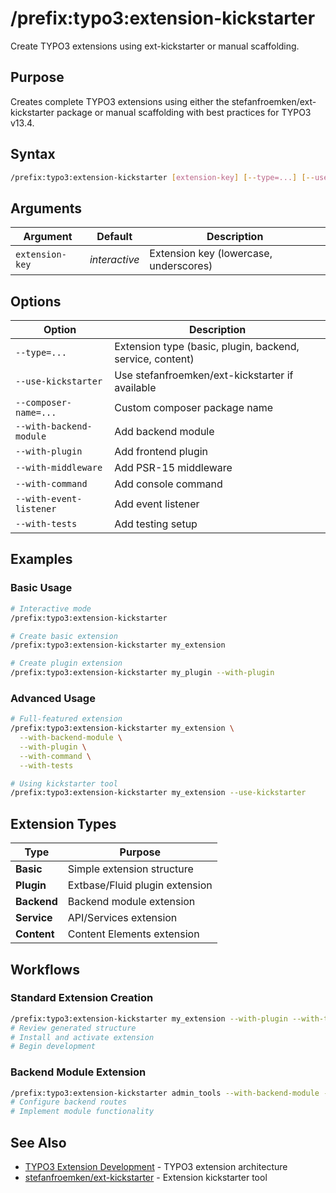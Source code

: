 # /prefix:typo3:extension-kickstarter

Create TYPO3 extensions using ext-kickstarter or manual scaffolding.

## Purpose

Creates complete TYPO3 extensions using either the stefanfroemken/ext-kickstarter package or manual scaffolding with best practices for TYPO3 v13.4.

## Syntax

```bash
/prefix:typo3:extension-kickstarter [extension-key] [--type=...] [--use-kickstarter] [--composer-name=...] [--with-backend-module] [--with-plugin] [--with-middleware] [--with-command] [--with-event-listener] [--with-tests]
```

## Arguments

| Argument | Default | Description |
|----------|---------|-------------|
| `extension-key` | *interactive* | Extension key (lowercase, underscores) |

## Options

| Option | Description |
|--------|-------------|
| `--type=...` | Extension type (basic, plugin, backend, service, content) |
| `--use-kickstarter` | Use stefanfroemken/ext-kickstarter if available |
| `--composer-name=...` | Custom composer package name |
| `--with-backend-module` | Add backend module |
| `--with-plugin` | Add frontend plugin |
| `--with-middleware` | Add PSR-15 middleware |
| `--with-command` | Add console command |
| `--with-event-listener` | Add event listener |
| `--with-tests` | Add testing setup |

## Examples

### Basic Usage

```bash
# Interactive mode
/prefix:typo3:extension-kickstarter

# Create basic extension
/prefix:typo3:extension-kickstarter my_extension

# Create plugin extension
/prefix:typo3:extension-kickstarter my_plugin --with-plugin
```

### Advanced Usage

```bash
# Full-featured extension
/prefix:typo3:extension-kickstarter my_extension \
  --with-backend-module \
  --with-plugin \
  --with-command \
  --with-tests

# Using kickstarter tool
/prefix:typo3:extension-kickstarter my_extension --use-kickstarter
```

## Extension Types

| Type | Purpose |
|------|---------|
| **Basic** | Simple extension structure |
| **Plugin** | Extbase/Fluid plugin extension |
| **Backend** | Backend module extension |
| **Service** | API/Services extension |
| **Content** | Content Elements extension |

## Workflows

### Standard Extension Creation

```bash
/prefix:typo3:extension-kickstarter my_extension --with-plugin --with-tests
# Review generated structure
# Install and activate extension
# Begin development
```

### Backend Module Extension

```bash
/prefix:typo3:extension-kickstarter admin_tools --with-backend-module --with-command
# Configure backend routes
# Implement module functionality
```

## See Also

- [TYPO3 Extension Development](https://docs.typo3.org/m/typo3/reference-coreapi/main/en-us/ExtensionArchitecture/) - TYPO3 extension architecture
- [stefanfroemken/ext-kickstarter](https://github.com/froemken/ext-kickstarter) - Extension kickstarter tool
